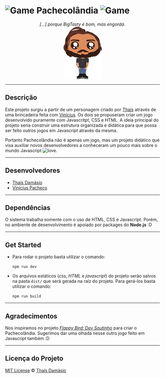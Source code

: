 # ![Game][game] Pachecolândia ![Game][game]

<p align="center">
    <em>
[...] porque BigTasty é bom, mas engorda.</em></br>
  <img alt="Logo do projeto" src="./assets/img/pachequito.png" />
</p>

***
## Descrição
Este projeto surgiu a partir de um personagem criado por [Thaís](https://github.com/Thais-Damasio) através de uma brincadeira feita com [Vinícius](https://github.com/viniciussp4). Os dois se propuseram criar um jogo desenvolvido puramente com Javascritpt, CSS e HTML. A ideia principal do projeto seria construir uma estrutura organizada e didática para que possa ser feito outros jogos em Javascript através da mesma.

Portanto Pachecolândia não é apenas um jogo, mas um projeto didático que visa auxiliar novos desenvolvedores a conheceram um pouco mais sobre o mundo Javascript ![love][Heart].

***
## Desenvolvedores
* [Thaís Damásio](https://github.com/Thais-Damasio)
* [Vinícius Pacheco](https://github.com/viniciussp4)

***
## Dependências
O sistema trabalha somente com o uso de HTML, CSS e Javascript. Porém, no ambiente de desenvolvimento é apoiado por packages do **Node.js** :D

***
## Get Started
* Para rodar o projeto basta utilizar o comando:

    ```npm run dev```

* Os arquivos estáticos (*css*, *HTML* e *javascript*) do projeto serão salvos na pasta `dist/` que será gerada na raíz do projeto. Para gerá-los basta utilizar o comando:

    ```npm run build```

[game]: https://img.icons8.com/nolan/24/visual-game-boy.png "Game"
[heart]: https://img.icons8.com/material-two-tone/24/000000/novel.png "Heart"

***
## Agradecimentos
Nos inspiramos no projeto [*Flappy Bird: Dev Soutinho*](https://github.com/omariosouto/flappy-bird-devsoutinho) para criar o Pachecolândia. Sugerimos dar uma olhada nesse outro jogo feito em Javascript também :D

***
## Licença do Projeto
[MIT License](./LICENSE.md) © [Thaís Damásio](https://github.com/Thais-Damasio)